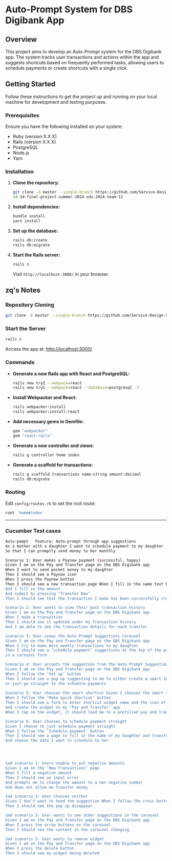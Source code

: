# Auto-Prompt System for DBS Digibank App

## Overview

This project aims to develop an Auto-Prompt system for the DBS Digibank app. The system tracks user transactions and actions within the app and suggests shortcuts based on frequently performed tasks, allowing users to schedule payments or create shortcuts with a single click.

## Getting Started

Follow these instructions to get the project up and running on your local machine for development and testing purposes.

### Prerequisites

Ensure you have the following installed on your system:
- Ruby (version X.X.X)
- Rails (version X.X.X)
- PostgreSQL
- Node.js
- Yarn

### Installation

1. **Clone the repository:**
   ```sh
   git clone -b master --single-branch https://github.com/Service-Design-Studio/1d-final-project-summer-2024-sds-2024-team-12.git
   cd 1d-final-project-summer-2024-sds-2024-team-12
   ```

2. **Install dependencies:**
   ```sh
   bundle install
   yarn install
   ```

3. **Set up the database:**
   ```sh
   rails db:create
   rails db:migrate
   ```

4. **Start the Rails server:**
   ```sh
   rails s
   ```

   Visit `http://localhost:3000/` in your browser.

## zq's Notes

### Repository Cloning
```sh
git clone -b master --single-branch https://github.com/Service-Design-Studio/1d-final-project-summer-2024-sds-2024-team-12.git
```

### Start the Server
```sh
rails s
```

Access the app at: [http://localhost:3000/](http://localhost:3000/)

### Commands

- **Generate a new Rails app with React and PostgreSQL:**
  ```sh
  rails new try2 --webpack=react
  rails new try1 --webpack=react --database=postgresql -T
  ```

- **Install Webpacker and React:**
  ```sh
  rails webpacker:install
  rails webpacker:install:react
  ```

- **Add necessary gems in Gemfile:**
  ```ruby
  gem "webpacker"
  gem "react-rails"
  ```

- **Generate a new controller and views:**
  ```sh
  rails g controller home index
  ```

- **Generate a scaffold for transactions:**
  ```sh
  rails g scaffold transactions name:string amount:decimal
  rails db:migrate
  ```

### Routing

Edit `config/routes.rb` to set the root route:
```ruby
root 'home#index'
```

---
### Cucumber Test cases

  ```sh
Auto-pompt   Feature: Auto-prompt through app suggestions   
As a mother with a daughter I want to schedule payment to my daughter
So that I can promptly send money to her monthly 

Scenario 1: User makes a Paynow payment (successful, happy)
Given I am on the Pay and Transfer page on the DBS Digibank app
When I want to send pocket money to my daughter
Then I should see a Paynow icon
When I press the Paynow button
Then I should see a new transaction page When I fill in the name text box with my daughter's name
And I fill in the amount 
And submit by pressing ‘Transfer Now’
Then I should see that the transaction I made has been successfully created

Scenario 2: User wants to view their past transaction history 
Given I am on the Pay and Transfer page on the DBS Digibank app
When I made a transaction
Then I should see it updated under my Transaction history
And I am able to see the transaction details for each transfer

Scenario 3: User views the Auto Prompt Suggestions Carousel
Given I am on the Pay and Transfer page on the DBS Digibank app
When I try to make more weekly transactions to my daughter
Then I should see a ‘schedule payment’ suggestions at the top of the page
in a carousel form 

Scenario 4: User accepts the suggestion from the Auto Prompt Suggestions Carousel
Given I am on the Pay and Transfer page on the DBS Digibank app
When I follow the ‘Set up’ button
Then I should see a pop up suggesting to me to either create a smart shortcut widget to my ‘Pay and Transfer’ page 
or just go straight to the schedule payments
 
Scenario 5: User chooses the smart shortcut Given I chooses the smart shortcut option
When I follow the ‘Make quick shortcut’ button
Then I should see a form to enter shortcut widget name and the icon of the widget 
And create the widget on my ‘Pay and Transfer’ app
When I tap on the widget, it should lead me to a prefilled pay and transfer page

Scenario 6: User chooses to schedule payment straight
Given I choose to just schedule payment straight
When I follow the ‘Schedule payment’ button
Then I should see a page to fill in the name of my daughter and transfer amount
And choose the date I want to schedule to her




Sad scenario 1: Users unable to put negative amounts
Given I am on the ‘New Transactions’ page
When I fill a negative amount
Then I should see an input error 
And prompts me to change the amount to a non negative number 
And does not allow me transfer money

Sad scenario 2: User chooses neither
Given I don’t want to heed the suggestion When I follow the cross button
Then I should see the pop up disappear 

Sad scenario 3: User wants to see other suggestions in the carousel
Given I am on the Pay and Transfer page on the DBS Digibank app
When I press the arrow buttons on the carousel 
Then I should see the content in the carousel changing

Sad scenario 5: User wants to remove widget
Given I am on the Pay and Transfer page on the DBS Digibank app
When I press the delete button
Then I should see my widget being deleted


  ```
